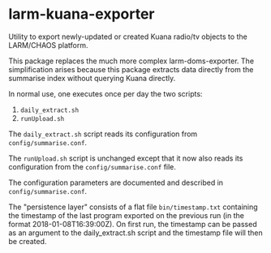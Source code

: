 larm-kuana-exporter
==================

Utility to export newly-updated or created Kuana radio/tv objects to the LARM/CHAOS platform.

This package replaces the much more complex larm-doms-exporter. The simplification arises because this package
extracts data directly from the summarise index without querying Kuana directly. 

In normal use, one executes once per day the two scripts:

1. `daily_extract.sh`
1. `runUpload.sh`

The `daily_extract.sh` script reads its configuration from `config/summarise.conf`. 

The `runUpload.sh` script is unchanged except that it now also reads its configuration from the `config/summarise.conf` file.

The configuration parameters are documented and described in `config/summarise.conf`.

The "persistence layer" consists of a flat file `bin/timestamp.txt` containing the timestamp of the last program exported on the previous run (in the format 2018-01-08T16:39:00Z).
On first run, the timestamp can be passed as an argument to the daily_extract.sh script and the timestamp file will then be created.